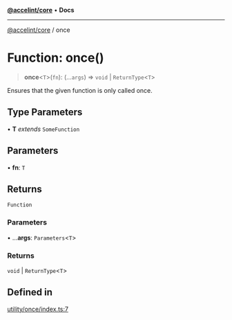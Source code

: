 [**@accelint/core**](../README.md) • **Docs**

***

[@accelint/core](../README.md) / once

# Function: once()

> **once**\<`T`\>(`fn`): (...`args`) => `void` \| `ReturnType`\<`T`\>

Ensures that the given function is only called once.

## Type Parameters

• **T** *extends* `SomeFunction`

## Parameters

• **fn**: `T`

## Returns

`Function`

### Parameters

• ...**args**: `Parameters`\<`T`\>

### Returns

`void` \| `ReturnType`\<`T`\>

## Defined in

[utility/once/index.ts:7](https://github.com/gohypergiant/standard-toolkit/blob/258694cea8ed8bbd956b3cf5da47c2c9debcf127/packages/core/src/utility/once/index.ts#L7)
